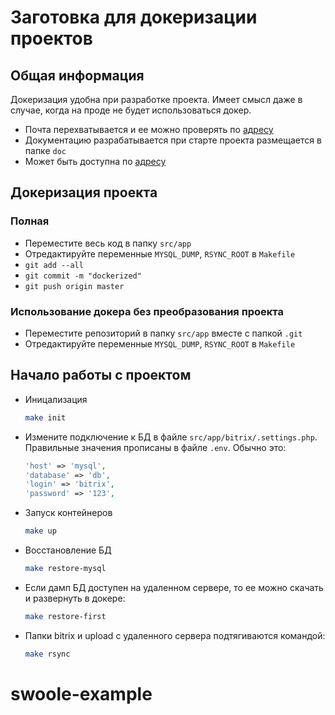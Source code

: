 # Заготовка для докеризации проектов

## Общая информация
Докеризация удобна при разработке проекта. Имеет смысл даже в случае, когда на проде не будет использоваться докер.

- Почта перехватывается и ее можно проверять по [адресу](http://localhost:8025)
- Документацию разрабатывается при старте проекта размещается в папке `doc`
- Может быть доступна по [адресу](http://localhost/ddoc/)

## Докеризация проекта

### Полная
- Переместите весь код в папку `src/app`
- Отредактируйте переменные `MYSQL_DUMP`, `RSYNC_ROOT` в `Makefile`
- `git add --all`
- `git commit -m "dockerized"`
- `git push origin master`

### Использование докера без преобразования проекта
- Переместите репозиторий в папку `src/app` вместе с папкой `.git`
- Отредактируйте переменные `MYSQL_DUMP`, `RSYNC_ROOT` в `Makefile`

## Начало работы с проектом
- Иницализация 
    ```bash
    make init
    ```
- Измените подключение к БД в файле `src/app/bitrix/.settings.php`. Правильные значения прописаны в файле `.env`. Обычно это:
    ```php
    'host' => 'mysql',
    'database' => 'db',
    'login' => 'bitrix',
    'password' => '123',
    ```
- Запуск контейнеров 
    ```bash
    make up
    ```
- Восстановление БД
    ```bash
    make restore-mysql
    ```
- Если дамп БД доступен на удаленном сервере, то ее можно скачать и развернуть в докере:
    ```bash
    make restore-first
    ```
- Папки bitrix и upload с удаленного сервера подтягиваются командой:
    ```bash
    make rsync
    ```
# swoole-example
